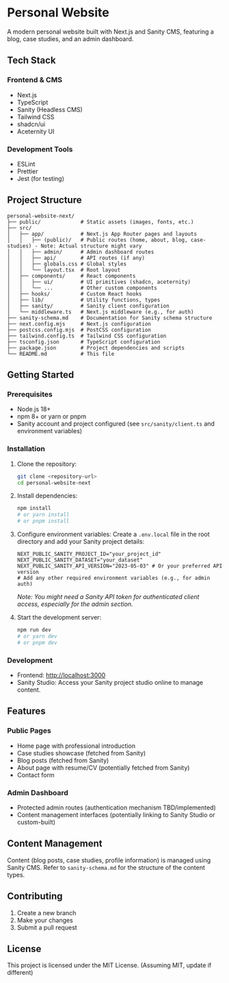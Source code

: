 # Personal Website

A modern personal website built with Next.js and Sanity CMS, featuring a blog, case studies, and an admin dashboard.

## Tech Stack

### Frontend & CMS
- Next.js
- TypeScript
- Sanity (Headless CMS)
- Tailwind CSS
- shadcn/ui
- Aceternity UI

### Development Tools
- ESLint
- Prettier
- Jest (for testing)

## Project Structure

```
personal-website-next/
├── public/             # Static assets (images, fonts, etc.)
├── src/
│   ├── app/            # Next.js App Router pages and layouts
│   │   ├── (public)/   # Public routes (home, about, blog, case-studies) - Note: Actual structure might vary
│   │   ├── admin/      # Admin dashboard routes
│   │   ├── api/        # API routes (if any)
│   │   ├── globals.css # Global styles
│   │   └── layout.tsx  # Root layout
│   ├── components/     # React components
│   │   ├── ui/         # UI primitives (shadcn, aceternity)
│   │   └── ...         # Other custom components
│   ├── hooks/          # Custom React hooks
│   ├── lib/            # Utility functions, types
│   ├── sanity/         # Sanity client configuration
│   └── middleware.ts   # Next.js middleware (e.g., for auth)
├── sanity-schema.md    # Documentation for Sanity schema structure
├── next.config.mjs     # Next.js configuration
├── postcss.config.mjs  # PostCSS configuration
├── tailwind.config.ts  # Tailwind CSS configuration
├── tsconfig.json       # TypeScript configuration
├── package.json        # Project dependencies and scripts
└── README.md           # This file
```

## Getting Started

### Prerequisites

- Node.js 18+
- npm 8+ or yarn or pnpm
- Sanity account and project configured (see `src/sanity/client.ts` and environment variables)

### Installation

1.  Clone the repository:
    ```bash
    git clone <repository-url>
    cd personal-website-next
    ```

2.  Install dependencies:
    ```bash
    npm install
    # or yarn install
    # or pnpm install
    ```

3.  Configure environment variables:
    Create a `.env.local` file in the root directory and add your Sanity project details:
    ```env
    NEXT_PUBLIC_SANITY_PROJECT_ID="your_project_id"
    NEXT_PUBLIC_SANITY_DATASET="your_dataset"
    NEXT_PUBLIC_SANITY_API_VERSION="2023-05-03" # Or your preferred API version
    # Add any other required environment variables (e.g., for admin auth)
    ```
    *Note: You might need a Sanity API token for authenticated client access, especially for the admin section.*

4.  Start the development server:
    ```bash
    npm run dev
    # or yarn dev
    # or pnpm dev
    ```

### Development

- Frontend: [http://localhost:3000](http://localhost:3000)
- Sanity Studio: Access your Sanity project studio online to manage content.

## Features

### Public Pages
- Home page with professional introduction
- Case studies showcase (fetched from Sanity)
- Blog posts (fetched from Sanity)
- About page with resume/CV (potentially fetched from Sanity)
- Contact form

### Admin Dashboard
- Protected admin routes (authentication mechanism TBD/implemented)
- Content management interfaces (potentially linking to Sanity Studio or custom-built)

## Content Management

Content (blog posts, case studies, profile information) is managed using Sanity CMS. Refer to `sanity-schema.md` for the structure of the content types.

## Contributing

1.  Create a new branch
2.  Make your changes
3.  Submit a pull request

## License

This project is licensed under the MIT License. (Assuming MIT, update if different)